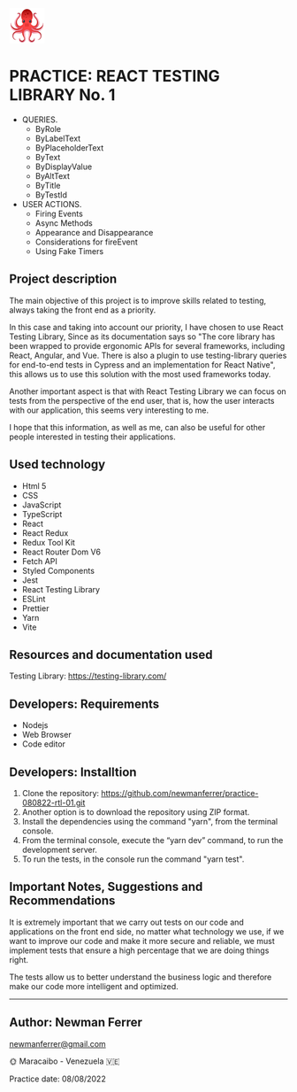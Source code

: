 [![testing library logo](./src/assets/images/react-testing-library-octopus-64x64.png)](https://testing-library.com/)

# PRACTICE: REACT TESTING LIBRARY No. 1

- QUERIES.
  - ByRole
  - ByLabelText
  - ByPlaceholderText
  - ByText
  - ByDisplayValue
  - ByAltText
  - ByTitle
  - ByTestId
- USER ACTIONS.
  - Firing Events
  - Async Methods
  - Appearance and Disappearance
  - Considerations for fireEvent
  - Using Fake Timers

## Project description

The main objective of this project is to improve skills related to testing, always taking the front end as a priority.

In this case and taking into account our priority, I have chosen to use React Testing Library, Since as its documentation says so "The core library has been wrapped to provide ergonomic APIs for several frameworks, including React, Angular, and Vue. There is also a plugin to use testing-library queries for end-to-end tests in Cypress and an implementation for React Native", this allows us to use this solution with the most used frameworks today.

Another important aspect is that with React Testing Library we can focus on tests from the perspective of the end user, that is, how the user interacts with our application, this seems very interesting to me.

I hope that this information, as well as me, can also be useful for other people interested in testing their applications.

## Used technology

- Html 5
- CSS
- JavaScript
- TypeScript
- React
- React Redux
- Redux Tool Kit
- React Router Dom V6
- Fetch API
- Styled Components
- Jest
- React Testing Library
- ESLint
- Prettier
- Yarn
- Vite

## Resources and documentation used

Testing Library: https://testing-library.com/

## Developers: Requirements

- Nodejs
- Web Browser
- Code editor

## Developers: Installtion

1. Clone the repository: https://github.com/newmanferrer/practice-080822-rtl-01.git
2. Another option is to download the repository using ZIP format.
3. Install the dependencies using the command "yarn", from the terminal console.
4. From the terminal console, execute the “yarn dev” command, to run the development server.
5. To run the tests, in the console run the command "yarn test".

## Important Notes, Suggestions and Recommendations

It is extremely important that we carry out tests on our code and applications on the front end side, no matter what technology we use, if we want to improve our code and make it more secure and reliable, we must implement tests that ensure a high percentage that we are doing things right.

The tests allow us to better understand the business logic and therefore make our code more intelligent and optimized.

---

## Author: Newman Ferrer

newmanferrer@gmail.com

:sun_with_face: Maracaibo - Venezuela :venezuela:

Practice date: 08/08/2022
